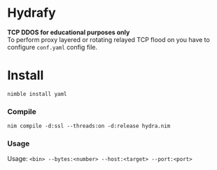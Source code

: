# Hydrafy
  **TCP DDOS for educational purposes only**<br>
To perform proxy layered or rotating relayed TCP flood on you have to configure  ``conf.yaml`` config file.

# Install
``nimble install yaml``

### Compile
```
nim compile -d:ssl --threads:on -d:release hydra.nim
```

### Usage
Usage: ``<bin> --bytes:<number> --host:<target> --port:<port>``
